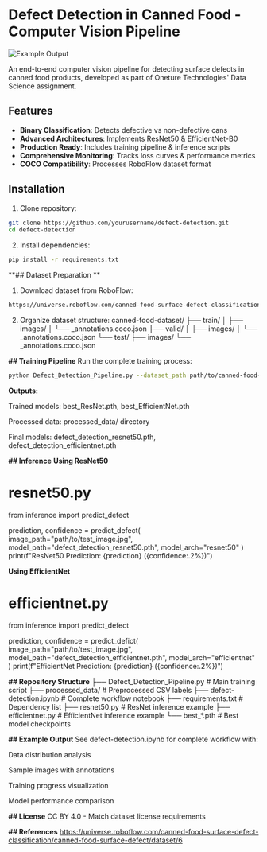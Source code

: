 # Defect Detection in Canned Food - Computer Vision Pipeline

![Example Output](assets/sample_prediction.png)

An end-to-end computer vision pipeline for detecting surface defects in canned food products, developed as part of Oneture Technologies' Data Science assignment.

## Features

- **Binary Classification**: Detects defective vs non-defective cans
- **Advanced Architectures**: Implements ResNet50 & EfficientNet-B0
- **Production Ready**: Includes training pipeline & inference scripts
- **Comprehensive Monitoring**: Tracks loss curves & performance metrics
- **COCO Compatibility**: Processes RoboFlow dataset format

## Installation

1. Clone repository:
```bash
git clone https://github.com/yourusername/defect-detection.git
cd defect-detection
```

2. Install dependencies:
```bash
pip install -r requirements.txt
```

**## Dataset Preparation **

1. Download dataset from RoboFlow:
```bash
https://universe.roboflow.com/canned-food-surface-defect-classification/canned-food-surface-defect/dataset/6
```

2. Organize dataset structure:
canned-food-dataset/
├── train/
│   ├── images/
│   └── _annotations.coco.json
├── valid/
│   ├── images/
│   └── _annotations.coco.json
└── test/
    ├── images/
    └── _annotations.coco.json

**## Training Pipeline**
Run the complete training process:
```bash
python Defect_Detection_Pipeline.py --dataset_path path/to/canned-food-dataset
```

**Outputs:**

Trained models: best_ResNet.pth, best_EfficientNet.pth

Processed data: processed_data/ directory

Final models: defect_detection_resnet50.pth, defect_detection_efficientnet.pth

**## Inference**
**Using ResNet50**

# resnet50.py
from inference import predict_defect

prediction, confidence = predict_defect(
    image_path="path/to/test_image.jpg",
    model_path="defect_detection_resnet50.pth",
    model_arch="resnet50"
)
print(f"ResNet50 Prediction: {prediction} ({confidence:.2%})")

**Using EfficientNet**
# efficientnet.py
from inference import predict_defect

prediction, confidence = predict_defict(
    image_path="path/to/test_image.jpg",
    model_path="defect_detection_efficientnet.pth",
    model_arch="efficientnet"
)
print(f"EfficientNet Prediction: {prediction} ({confidence:.2%})")

**## Repository Structure**
├── Defect_Detection_Pipeline.py     # Main training script
├── processed_data/                  # Preprocessed CSV labels
├── defect-detection.ipynb           # Complete workflow notebook
├── requirements.txt                 # Dependency list
├── resnet50.py                      # ResNet inference example
├── efficientnet.py                  # EfficientNet inference example
└── best_*.pth                       # Best model checkpoints

**## Example Output**
See defect-detection.ipynb for complete workflow with:

Data distribution analysis

Sample images with annotations

Training progress visualization

Model performance comparison

**## License**
CC BY 4.0 - Match dataset license requirements

**## References**
https://universe.roboflow.com/canned-food-surface-defect-classification/canned-food-surface-defect/dataset/6
